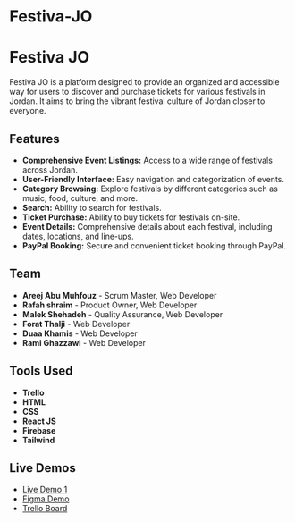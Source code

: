 # Festiva-JO
# Festiva JO
Festiva JO is a platform designed to provide an organized and accessible way for users to discover and purchase tickets for various festivals in Jordan. It aims to bring the vibrant festival culture of Jordan 
closer to everyone.

## Features

- **Comprehensive Event Listings:** Access to a wide range of festivals across Jordan.
- **User-Friendly Interface:** Easy navigation and categorization of events.
- **Category Browsing:** Explore festivals by different categories such as music, food, culture, and more.
- **Search:** Ability to search for festivals.
- **Ticket Purchase:** Ability to buy tickets for festivals on-site.
- **Event Details:** Comprehensive details about each festival, including dates, locations, and line-ups.
- **PayPal Booking:** Secure and convenient ticket booking through PayPal.

## Team

- **Areej Abu Muhfouz** - Scrum Master, Web Developer
- **Rafah shraim** - Product Owner, Web Developer
- **Malek Shehadeh** - Quality Assurance, Web Developer
- **Forat Thalji** - Web Developer
- **Duaa Khamis** - Web Developer
- **Rami Ghazzawi** - Web Developer

## Tools Used

- **Trello**
- **HTML**
- **CSS**
- **React JS**
- **Firebase**
- **Tailwind**

## Live Demos

- [Live Demo 1](#)
- [Figma Demo](https://www.figma.com/design/6IzF7ZlhbCXLX1hzqNBdrn/Culture-festival-in-Jordan?node-id=0-1&t=lzqApkjAY2Oi2FJg-0)
- [Trello Board](https://trello.com/b/W5oxzlAS/culture-of-jordan)

